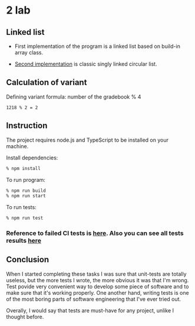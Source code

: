 # 2 lab

## Linked list
* First implementation of the program is a linked list based on build-in array class.

* [Second implementation](https://github.com/kreslavskiy/methodologies-lab-2/blob/master/src/linkedListNode.ts) is classic singly linked circular list.

## Calculation of variant
Defining variant formula: number of the gradebook % 4
```
1218 % 2 = 2
```

## Instruction
The project requires node.js and TypeScript to be installed on your machine.

Install dependencies:
```bash
% npm install
```

To run program:
```bash
% npm run build
% npm run start
```

To run tests:
```bash
% npm run test
```

### Reference to failed CI tests is [here](https://github.com/kreslavskiy/methodologies-lab-2/actions/runs/4441805431/jobs/7797326697). Also you can see all tests results [here](https://github.com/kreslavskiy/methodologies-lab-2/actions)

## Conclusion
When I started completing these tasks I was sure that unit-tests are totally useless, but the more tests I wrote, the more obvious it was that I'm wrong. Test povide very convenient way to develop some piece of software and to make sure that it's working properly. One another hand, writing tests is one of the most boring parts of software engineering that I've ever tried out.

Overally, I would say that tests are must-have for any project, unlike I thought before.
